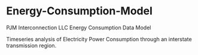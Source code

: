 # Energy-Consumption-Model
PJM Interconnection LLC Energy Consumption Data Model

Timeseries analysis of Electricity Power Consumption through an interstate transmission region.
